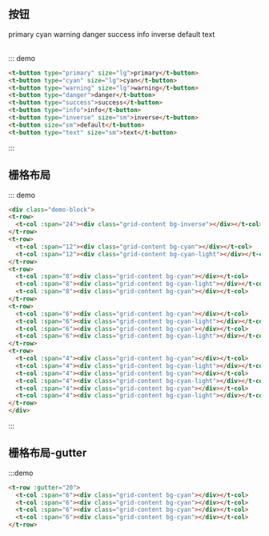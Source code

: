 ## 按钮
<div class="demo-block">
<t-button type="primary" size="lg">primary</t-button>
<t-button type="cyan" size="lg">cyan</t-button>
<t-button type="warning" size="lg">warning</t-button>
<t-button type="danger">danger</t-button>
<t-button type="success">success</t-button>
<t-button type="info">info</t-button>
<t-button type="inverse" size="sm">inverse</t-button>
<t-button size="sm">default</t-button>
<t-button type="text" size="sm">text</t-button>
<br/>
<br/>
</div>

::: demo
```html
<t-button type="primary" size="lg">primary</t-button>
<t-button type="cyan" size="lg">cyan</t-button>
<t-button type="warning" size="lg">warning</t-button>
<t-button type="danger">danger</t-button>
<t-button type="success">success</t-button>
<t-button type="info">info</t-button>
<t-button type="inverse" size="sm">inverse</t-button>
<t-button size="sm">default</t-button>
<t-button type="text" size="sm">text</t-button>
```
:::

## 栅格布局
<div class="demo-block">
<t-row>
  <t-col :span="24"><div class="grid-content bg-inverse"></div></t-col>
</t-row>
<t-row>
  <t-col :span="12"><div class="grid-content bg-cyan"></div></t-col>
  <t-col :span="12"><div class="grid-content bg-cyan-light"></div></t-col>
</t-row>
<t-row>
  <t-col :span="8"><div class="grid-content bg-cyan"></div></t-col>
  <t-col :span="8"><div class="grid-content bg-cyan-light"></div></t-col>
  <t-col :span="8"><div class="grid-content bg-cyan"></div></t-col>
</t-row>
<t-row>
  <t-col :span="6"><div class="grid-content bg-cyan"></div></t-col>
  <t-col :span="6"><div class="grid-content bg-cyan-light"></div></t-col>
  <t-col :span="6"><div class="grid-content bg-cyan"></div></t-col>
  <t-col :span="6"><div class="grid-content bg-cyan-light"></div></t-col>
</t-row>
<t-row>
  <t-col :span="4"><div class="grid-content bg-cyan"></div></t-col>
  <t-col :span="4"><div class="grid-content bg-cyan-light"></div></t-col>
  <t-col :span="4"><div class="grid-content bg-cyan"></div></t-col>
  <t-col :span="4"><div class="grid-content bg-cyan-light"></div></t-col>
  <t-col :span="4"><div class="grid-content bg-cyan"></div></t-col>
  <t-col :span="4"><div class="grid-content bg-cyan-light"></div></t-col>
</t-row>
</div>

::: demo
```html
<div class="demo-block">
<t-row>
  <t-col :span="24"><div class="grid-content bg-inverse"></div></t-col>
</t-row>
<t-row>
  <t-col :span="12"><div class="grid-content bg-cyan"></div></t-col>
  <t-col :span="12"><div class="grid-content bg-cyan-light"></div></t-col>
</t-row>
<t-row>
  <t-col :span="8"><div class="grid-content bg-cyan"></div></t-col>
  <t-col :span="8"><div class="grid-content bg-cyan-light"></div></t-col>
  <t-col :span="8"><div class="grid-content bg-cyan"></div></t-col>
</t-row>
<t-row>
  <t-col :span="6"><div class="grid-content bg-cyan"></div></t-col>
  <t-col :span="6"><div class="grid-content bg-cyan-light"></div></t-col>
  <t-col :span="6"><div class="grid-content bg-cyan"></div></t-col>
  <t-col :span="6"><div class="grid-content bg-cyan-light"></div></t-col>
</t-row>
<t-row>
  <t-col :span="4"><div class="grid-content bg-cyan"></div></t-col>
  <t-col :span="4"><div class="grid-content bg-cyan-light"></div></t-col>
  <t-col :span="4"><div class="grid-content bg-cyan"></div></t-col>
  <t-col :span="4"><div class="grid-content bg-cyan-light"></div></t-col>
  <t-col :span="4"><div class="grid-content bg-cyan"></div></t-col>
  <t-col :span="4"><div class="grid-content bg-cyan-light"></div></t-col>
</t-row>
</div>
```
:::

## 栅格布局-gutter
<div class="demo-block">
<t-row :gutter="20">
  <t-col :span="6"><div class="grid-content bg-cyan"></div></t-col>
  <t-col :span="6"><div class="grid-content bg-cyan"></div></t-col>
  <t-col :span="6"><div class="grid-content bg-cyan"></div></t-col>
  <t-col :span="6"><div class="grid-content bg-cyan"></div></t-col>
</t-row>
</div>

:::demo
```html
<t-row :gutter="20">
  <t-col :span="6"><div class="grid-content bg-cyan"></div></t-col>
  <t-col :span="6"><div class="grid-content bg-cyan"></div></t-col>
  <t-col :span="6"><div class="grid-content bg-cyan"></div></t-col>
  <t-col :span="6"><div class="grid-content bg-cyan"></div></t-col>
</t-row>
```
